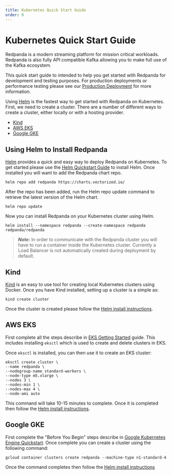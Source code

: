 ```yaml
---
title: Kubernetes Quick Start Guide
order: 0
---
```

# Kubernetes Quick Start Guide

Redpanda is a modern streaming platform for mission critical workloads.
Redpanda is also fully API compatible Kafka allowing you to make full
use of the Kafka ecosystem.

This quick start guide to intended to help you get started with Redpanda for
development and testing purposes. For production deployments or performance
testing please see our [Production Deployment](/docs/production-deployment) for more information.

Using [Helm](https://helm.sh/) is the fastest way to get started with Redpanda
on Kubernetes. First, we need to create a cluster. There are a number of
different ways to create a cluster, either locally or with a hosting provider.

- [Kind](#Kind)
- [AWS EKS](#AWS-EKS)
- [Google GKE](#Google-GKE)

## Using Helm to Install Redpanda

[Helm](https://helm.sh/) provides a quick and easy way to deploy Redpanda on
Kubernetes. To get started please use the
[Helm Quickstart Guide](https://helm.sh/docs/intro/quickstart/)
to install Helm. Once installed you will want to add the Redpanda chart repo.

```
helm repo add redpanda https://charts.vectorized.io/
```

After the repo has been added, run the Helm repo update command to retrieve the
latest version of the Helm chart.

```
helm repo update
```

Now you can install Redpanda on your Kubernetes cluster using Helm.

```
helm install --namespace redpanda --create-namespace redpanda redpanda/redpanda
```

> **_Note:_** In order to communicate with the Redpanda cluster you will have to
> run a container inside the Kubernetes cluster. Currently a Load Balancer is
> not automatically created during deployment by default.

## Kind

[Kind](https://kind.sigs.k8s.io) is an easy to use tool for creating local Kubernetes clusters using Docker. Once you have Kind installed, setting up a cluster is a simple as:

```
kind create cluster
```

Once the cluster is created please follow the [Helm install instructions](#Using-Helm-to-Install-Redpanda).

## AWS EKS

First complete all the steps describe in [EKS Getting Started](https://docs.aws.amazon.com/eks/latest/userguide/getting-started-eksctl.html)
guide. This includes installing `eksctl` which is used to create and delete
clusters in EKS.

Once `eksctl` is installed, you can then use it to create an EKS cluster:

```
eksctl create cluster \
--name redpanda \
--nodegroup-name standard-workers \
--node-type m5.xlarge \
--nodes 3 \
--nodes-min 1 \
--nodes-max 4 \
--node-ami auto
```

This command will take 10-15 minutes to complete. Once it is completed then
follow the [Helm install instructions](#Using-Helm-to-Install-Redpanda).

## Google GKE

First complete the "Before You Begin" steps describe in
[Google Kubernetes Engine Quickstart](https://cloud.google.com/kubernetes-engine/docs/quickstart).
Once complete you can create a cluster using the following command:

```
gcloud container clusters create redpanda --machine-type n1-standard-4
```

Once the command completes then follow the
[Helm install instructions](#Using-Helm-to-Install-Redpanda)